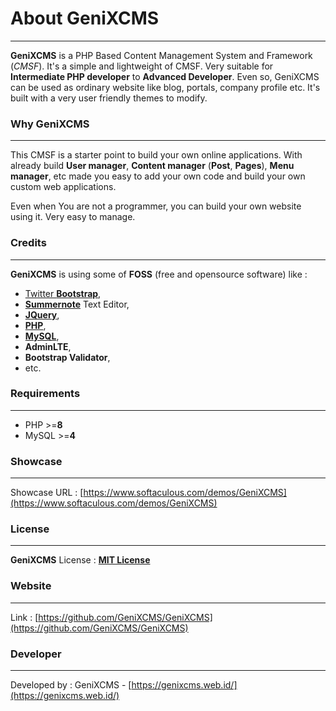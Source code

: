 # About GeniXCMS
---
**GeniXCMS** is a PHP Based Content Management System and Framework (*CMSF*). It's a simple and lightweight of CMSF. Very suitable for **Intermediate PHP developer** to **Advanced Developer**. Even so, GeniXCMS can be used as ordinary website like blog, portals, company profile etc. It's built with a very user friendly themes to modify. 


### Why GeniXCMS 
---

This CMSF is a starter point to build your own online applications. With already build **User manager**, **Content manager** (**Post**, **Pages**), **Menu manager**, etc made you easy to add your own code and build your own custom web applications. 

Even when You are not a programmer, you can build your own website using it. Very easy to manage. 


### Credits ###
---
**GeniXCMS** is using some of **FOSS** (free and opensource software) like :

- [Twitter **Bootstrap**](http://getbootstrap.com), 
- [**Summernote**](http://summernote.org) Text Editor, 
- [**JQuery**](http://jquery.com), 
- [**PHP**](http://php.net), 
- [**MySQL**](http://mysql.com), 
- **AdminLTE**,
- **Bootstrap Validator**,
- etc.


### Requirements ###
---
* PHP >=**8**
* MySQL >=**4**


### Showcase ###
---
Showcase URL : [https://www.softaculous.com/demos/GeniXCMS](https://www.softaculous.com/demos/GeniXCMS)



### License ###
---
**GeniXCMS** License : [**MIT License**](license.md)


### Website ###
---
Link : [https://github.com/GeniXCMS/GeniXCMS](https://github.com/GeniXCMS/GeniXCMS)



### Developer ###
---
Developed by : GeniXCMS - [https://genixcms.web.id/](https://genixcms.web.id/)

